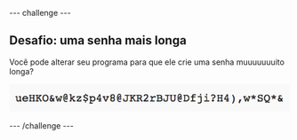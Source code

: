 --- challenge ---
## Desafio: uma senha mais longa
Você pode alterar seu programa para que ele crie uma senha muuuuuuuito longa?

![captura de tela](images/passwords-long.png)




--- /challenge ---